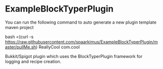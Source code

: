 # ExampleBlockTyperPlugin
You can run the following command to auto generate a new plugin template maven project

bash <(curl -s https://raw.githubusercontent.com/spaarkimus/ExampleBlockTyperPlugin/master/pullMe.sh) ReallyCool com.cool

Bukkit/Spigot plugin which uses the BlockTyperPlugin framework for logging and recipe creation.
